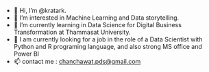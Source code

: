 - 👋 Hi, I’m @kratark.
- 👀 I’m interested in Machine Learning and Data storytelling.
- 🌱 I’m currently learning in Data Science for Digital Business Transformation at Thammasat University.
- 💞️ I am currently looking for a job in the role of a Data Scientist with Python and R programing language, and also strong MS office and Power BI
- 📫 contact me : chanchawat.pds@gmail.com
<!---
kratark/kratark is a ✨ special ✨ repository because its `README.md` (this file) appears on your GitHub profile.
You can click the Preview link to take a look at your changes.
--->
